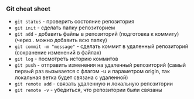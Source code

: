 ### Git cheat sheet

+ `git status` - проверить состояние репозитория
+ `git init` - сделать папку репозиторием
+ `git add` - добавить файлы в репозиторий (подготовка к коммиту) (через . можно добавить всю папку)
+ `git commit -m "message"` - сделать коммит в удаленный репозиторий (сохранение изменений в файлах)
+ `git log` - посмотреть историю коммитов
+ `git push` - отправить изменения на удаленный репозиторий (самый первый раз вызывается с флагом -u и параметром origin, так локальная ветка будет связана с удаленной)
+ `git remote add` - связать удаленную и локальную репозитории
+ `git remote -v` - убедиться, что репозитории были связаны